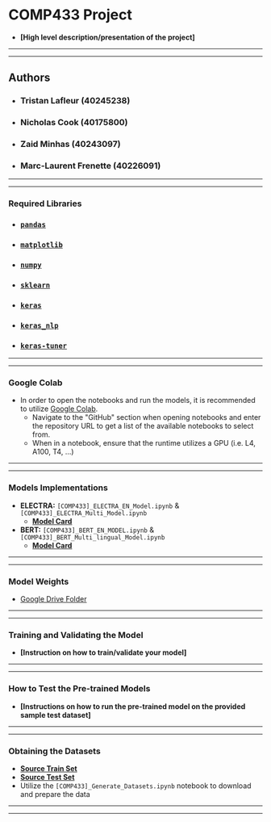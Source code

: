 # COMP433 Project
- **[High level description/presentation of the project]**
---
---
## Authors
- ### **Tristan Lafleur (40245238)**
- ### **Nicholas Cook (40175800)**
- ### **Zaid Minhas (40243097)**
- ### **Marc-Laurent Frenette (40226091)**
---
---
### Required Libraries
- ### **[`pandas`](https://pandas.pydata.org/docs/index.html)**
- ### **[`matplotlib`](https://matplotlib.org/stable/users/getting_started/)**
- ### **[`numpy`](https://numpy.org/install/)**
- ### **[`sklearn`](https://scikit-learn.org/stable/install.html)**
- ### **[`keras`](https://keras.io/getting_started/)**
- ### **[`keras_nlp`](https://keras.io/guides/keras_nlp/getting_started/)**
- ### **[`keras-tuner`](https://keras.io/keras_tuner/getting_started/)**
---
---
### Google Colab 
- In order to open the notebooks and run the models, it is recommended to utilize [Google Colab](https://colab.research.google.com/).
    - Navigate to the "GitHub" section when opening notebooks and enter the repository URL to get a list of the available notebooks to select from.
    - When in a notebook, ensure that the runtime utilizes a GPU (i.e. L4, A100, T4, ...)
---
---
### Models Implementations
- **ELECTRA:** `[COMP433]_ELECTRA_EN_Model.ipynb` & `[COMP433]_ELECTRA_Multi_Model.ipynb`
    - **[Model Card](https://github.com/google-research/electra)**
- **BERT:** `[COMP433]_BERT_EN_MODEL.ipynb` & `[COMP433]_BERT_Multi_lingual_Model.ipynb`
    - **[Model Card](https://github.com/google-research/bert)**
---
---
### Model Weights
- [Google Drive Folder](https://drive.google.com/drive/folders/1FnHiWtmtQkssDtptO4cd9Zknub9hEn6H?usp=sharing)
---
---
### Training and Validating the Model
- **[Instruction on how to train/validate your model]**
---
---
### How to Test the Pre-trained Models
- **[Instructions on how to run the pre-trained model on the provided sample test dataset]**
---
---
### Obtaining the Datasets
- **[Source Train Set](https://www.kaggle.com/competitions/contradictory-my-dear-watson/data?select=train.csv)**
- **[Source Test Set](https://www.kaggle.com/competitions/contradictory-my-dear-watson/data?select=test.csv)**
- Utilize the `[COMP433]_Generate_Datasets.ipynb` notebook to download and prepare the data
---
---

